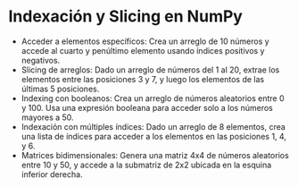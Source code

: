 # Indexación y Slicing en NumPy

- Acceder a elementos específicos:
Crea un arreglo de 10 números y accede al cuarto y penúltimo elemento usando índices positivos y negativos.
- Slicing de arreglos:
Dado un arreglo de números del 1 al 20, extrae los elementos entre las posiciones 3 y 7, y luego los elementos de las últimas 5 posiciones.
- Indexing con booleanos:
Crea un arreglo de números aleatorios entre 0 y 100. Usa una expresión booleana para acceder solo a los números mayores a 50.
- Indexación con múltiples índices:
Dado un arreglo de 8 elementos, crea una lista de índices para acceder a los elementos en las posiciones 1, 4, y 6.
- Matrices bidimensionales:
Genera una matriz 4x4 de números aleatorios entre 10 y 50, y accede a la submatriz de 2x2 ubicada en la esquina inferior derecha.